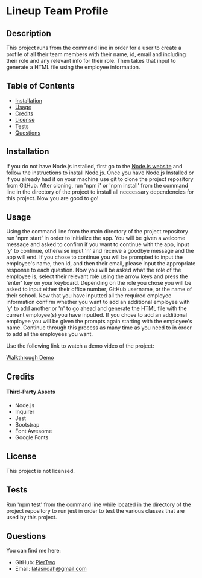 # Lineup Team Profile

## Description

This project runs from the command line in order for a user to create a profile of all their team members with their name, id, email and including their role and any relevant info for their role. Then takes that input to generate a HTML file using the employee information.

## Table of Contents

- [Installation](#installation)
- [Usage](#usage)
- [Credits](#credits)
- [License](#license)
- [Tests](#tests)
- [Questions](#questions)

## Installation

If you do not have Node.js installed, first go to the [Node.js website](https://nodejs.org/en/) and follow the instructions to install Node.js. Once you have Node.js Installed or if you already had it on your machine use git to clone the project repository from GitHub. After cloning, run 'npm i' or 'npm install' from the command line in the directory of the project to install all neccessary dependencies for this project. Now you are good to go!

## Usage

Using the command line from the main directory of the project repository run 'npm start' in order to initialize the app. You will be given a welcome message and asked to confirm if you want to continue with the app, input 'y' to continue, otherwise input 'n' and receive a goodbye message and the app will end. If you chose to continue you will be prompted to input the employee's name, then id, and then their email, please input the appropriate response to each question. Now you will be asked what the role of the employee is, select their relevant role using the arrow keys and press the 'enter' key on your keyboard. Depending on the role you chose you will be asked to input either their office number, GitHub username, or the name of their school. Now that you have inputted all the required employee information confirm whether you want to add an additional employee with 'y' to add another or 'n' to go ahead and generate the HTML file with the current employee(s) you have inputted. If you chose to add an additional employee you will be given the prompts again starting with the employee's name. Continue through this process as many time as you need to in order to add all the employees you want.

Use the following link to watch a demo video of the project:

[Walkthrough Demo](https://drive.google.com/file/d/1RAA3qunH0T4OAjEx3-pMD8iubqz1di7M/view?usp=sharing)

## Credits

#### Third-Party Assets

- Node.js
- Inquirer
- Jest
- Bootstrap
- Font Awesome
- Google Fonts

## License

This project is not licensed.

## Tests

Run 'npm test' from the command line while located in the directory of the project repository to run jest in order to test the various classes that are used by this project.

## Questions

You can find me here:

- GitHub: [PierTwo](https://github.com/PierTwo)
- Email: <latasnoah@gmail.com>
